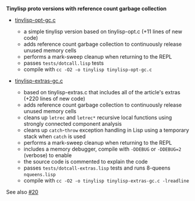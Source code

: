 **Tinylisp proto versions with reference count garbage collection**

- [tinylisp-opt-gc.c](tinylisp-opt-gc.c)
  - a simple tinylisp version based on tinylisp-opt.c (+11 lines of new code)
  - adds reference count garbage collection to continuously release unused memory cells
  - performs a mark-sweep cleanup when returning to the REPL
  - passes `tests/dotcall.lisp` tests
  - compile with `cc -O2 -o tinylisp tinylisp-opt-gc.c`

- [tinylisp-extras-gc.c](tinylisp-extras-gc.c)
  - based on tinylisp-extras.c that includes all of the article's extras (+220 lines of new code)
  - adds reference count garbage collection to continuously release unused memory cells
  - cleans up `letrec` and `letrec*` recursive local functions using strongly connected component analysis
  - cleans up `catch`-`throw` exception handling in Lisp using a temporary stack when `catch` is used
  - performs a mark-sweep cleanup when returning to the REPL
  - includes a memory debugger, compile with `-DDEBUG` or `-DDEBUG=2` (verbose) to enable
  - the source code is commented to explain the code
  - passes `tests/dotcall-extras.lisp` tests and runs 8-queens `nqueens.lisp`
  - compile with `cc -O2 -o tinylisp tinylisp-extras-gc.c -lreadline`

See also [#20](https://github.com/Robert-van-Engelen/tinylisp/issues/20)

